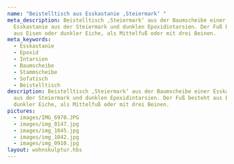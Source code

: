 ```yaml
---
name: "Beistelltisch aus Esskastanie ,Steiermark‘ "
meta_description: Beistelltisch ,Steiermark‘ aus der Baumscheibe einer
  Esskastanie aus der Steiermark und dunklen Epoxidintarsien. Der Fuß besteht
  aus Eisen oder dunkler Eiche, als Mittelfuß oder mit drei Beinen.
meta_keywords:
  - Esskastanie
  - Epoxid
  - Intarsien
  - Baumscheibe
  - Stammscheibe
  - Sofatisch
  - Beistelltisch
description: Beistelltisch ,Steiermark‘ aus der Baumscheibe einer Esskastanie
  aus der Steiermark und dunklen Epoxidintarsien. Der Fuß besteht aus Eisen oder
  dunkler Eiche, als Mittelfuß oder mit drei Beinen.
pictures:
  - images/IMG_6970.JPG
  - images/img_0147.jpg
  - images/img_1045.jpg
  - images/img_1042.jpg
  - images/img_0910.jpg
layout: wohnskulptur.hbs
---
```

